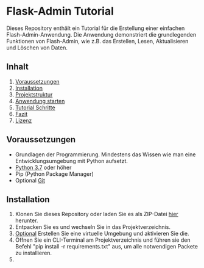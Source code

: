 # Flask-Admin Tutorial

Dieses Repository enthält ein Tutorial für die Erstellung einer einfachen Flash-Admin-Anwendung.
Die Anwendung demonstriert die grundlegenden Funktionen von Flash-Admin, wie z.B. das Erstellen, Lesen, 
Aktualisieren und Löschen von Daten.

## Inhalt

1. [Voraussetzungen](#voraussetzungen)
2. [Installation](#installation)
3. [Projektstruktur](#projektstruktur)
4. [Anwendung starten](#anwendung-starten)
5. [Tutorial Schritte](#tutorial-schritte)
6. [Fazit](#fazit)
7. [Lizenz](#lizenz)

## Voraussetzungen
- Grundlagen der Programmierung. Mindestens das Wissen wie man eine Entwicklungsumgebung mit Python aufsetzt.
- [Python 3.7](https://realpython.com/installing-python/) oder höher
- Pip (Python Package Manager)
- Optional [Git](https://git-scm.com/downloads)


## Installation

1. Klonen Sie dieses Repository oder laden Sie es als ZIP-Datei [hier](https://github.com/kubijessa/flask_admin_tutorial/archive/refs/heads/main.zip) herunter.
2. Entpacken Sie es und wechseln Sie in das Projektverzeichnis.
3. [Optional](https://bodo-schoenfeld.de/eine-virtuelle-umgebung-fuer-python-erstellen/) Erstellen Sie eine virtuelle Umgebung und aktivieren Sie die.
4. Öffnen Sie ein CLI-Terminal am Projektverzeichnis und führen sie den Befehl "pip install -r requirements.txt" aus, um alle notwendigen Packete zu installieren.
5. 

